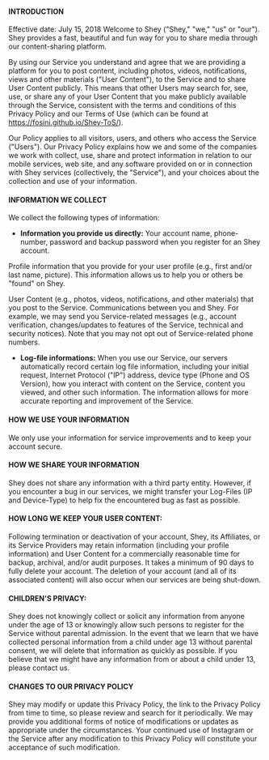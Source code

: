 #### INTRODUCTION

Effective date: July 15, 2018
Welcome to Shey ("Shey," "we," "us" or "our"). Shey provides a fast, beautiful and fun way for you to share media through our content-sharing platform. 

By using our Service you understand and agree that we are providing a platform for you to post content, including photos, videos, notifications, views and other materials ("User Content"), to the Service and to share User Content publicly. This means that other Users may search for, see, use, or share any of your User Content that you make publicly available through the Service, consistent with the terms and conditions of this Privacy Policy and our Terms of Use (which can be found at https://fosini.github.io/Shey-ToS/).

Our Policy applies to all visitors, users, and others who access the Service ("Users").
Our Privacy Policy explains how we and some of the companies we work with collect, use, share and protect information in relation to our mobile services, web site, and any software provided on or in connection with Shey services (collectively, the "Service"), and your choices about the collection and use of your information.



#### INFORMATION WE COLLECT

We collect the following types of information:

- **Information you provide us directly:**
Your account name, phone-number, password and backup password when you register for an Shey account.

Profile information that you provide for your user profile (e.g., first and/or last name,  picture). This information allows us to help you or others be "found" on Shey.

User Content (e.g., photos, videos, notifications, and other materials) that you post to the Service.
Communications between you and Shey. For example, we may send you Service-related messages (e.g., account verification, changes/updates to features of the Service, technical and security notices). Note that you may not opt out of Service-related phone numbers.


- **Log-file informations:**
When you use our Service, our servers automatically record certain log file information, including your initial request, Internet Protocol ("IP") address, device type (Phone and OS Version), how you interact with content on the Service, content you viewed, and other such information. The information allows for more accurate reporting and improvement of the Service.



#### HOW WE USE YOUR INFORMATION
We only use your information for service improvements and to keep your account secure. 


#### HOW WE SHARE YOUR INFORMATION
Shey does not share any information with a third party entity. However, if you encounter a bug in our services, we might transfer your Log-Files (IP and Device-Type) to help fix the encountered bug as fast as possible.


#### HOW LONG WE KEEP YOUR USER CONTENT:

Following termination or deactivation of your account, Shey, its Affiliates, or its Service Providers may retain information (including your profile information) and User Content for a commercially reasonable time for backup, archival, and/or audit purposes. It takes a minimum of 90 days to fully delete your account. The deletion of your account (and all of its associated content) will also occur when our services are being shut-down.


#### CHILDREN'S PRIVACY:

Shey does not knowingly collect or solicit any information from anyone under the age of 13 or knowingly allow such persons to register for the Service without parental admission. In the event that we learn that we have collected personal information from a child under age 13 without parental consent, we will delete that information as quickly as possible. If you believe that we might have any information from or about a child under 13, please contact us.

#### CHANGES TO OUR PRIVACY POLICY

Shey may modify or update this Privacy Policy, the link to the Privacy Policy from time to time, so please review and search for it periodically. We may provide you additional forms of notice of modifications or updates as appropriate under the circumstances. Your continued use of Instagram or the Service after any modification to this Privacy Policy will constitute your acceptance of such modification.


